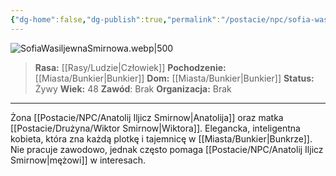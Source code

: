 ```yaml
---
{"dg-home":false,"dg-publish":true,"permalink":"/postacie/npc/sofia-wasiljewna-smirnowa/","dgPassFrontmatter":true}
---
```


![SofiaWasiljewnaSmirnowa.webp|500](/img/user/Vault/Grafiki/NPC/SofiaWasiljewnaSmirnowa.webp)

> **Rasa:** [[Rasy/Ludzie\|Człowiek]]
> **Pochodzenie:** [[Miasta/Bunkier\|Bunkier]]
> **Dom:** [[Miasta/Bunkier\|Bunkier]]
> **Status:** Żywy
> **Wiek:** 48
> **Zawód**: Brak
> **Organizacja:** Brak

---

Żona [[Postacie/NPC/Anatolij Iljicz Smirnow\|Anatolija]] oraz matka [[Postacie/Drużyna/Wiktor Smirnow\|Wiktora]]. Elegancka, inteligentna kobieta, która zna każdą plotkę i tajemnicę w [[Miasta/Bunkier\|Bunkrze]]. Nie pracuje zawodowo, jednak często pomaga [[Postacie/NPC/Anatolij Iljicz Smirnow\|mężowi]] w interesach.